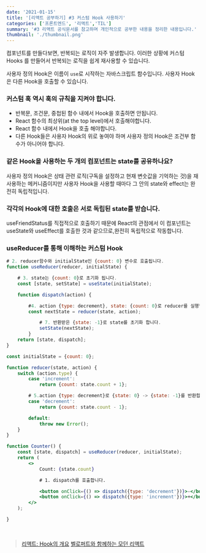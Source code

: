 ```yaml
---
date: '2021-01-15'
title: '[리액트 공부하기] #3 커스텀 Hook 사용하기' 
categories: ['프론트엔드', '리액트','TIL']
summary: '#3 리액트 공식문서를 참고하며 개인적으로 공부한 내용을 정리한 내용입니다.'
thumbnail: './thumbnail.png'
---
```



컴포넌트를 만들다보면, 반복되는 로직이 자주 발생합니다. 이러한 상황에 커스텀 Hooks 를 만들어서 반복되는 로직을 쉽게 재사용할 수 있습니다.

사용자 정의 Hook은 이름이 `use`로 시작하는 자바스크립트 함수입니다. 사용자 Hook은 다른 Hook을 호출할 수 있습니다.

### 커스텀 훅 역시 **훅의 규칙을 지켜야 합니다.**

- 반복문, 조건문, 중첩된 함수 내에서 Hook을 호출하면 안됩니다.
- React 함수의 최상위(at the top level)에서 호출해야합니다.
- React 함수 내에서 Hook을 호출 해야합니다.
- 다른 Hook들은 사용자 Hook의 위로 놓여야 하며 사용자 정의 Hook은 조건부 함수가 아니어야 합니다.

### **같은 Hook을 사용하는 두 개의 컴포넌트는 state를 공유하나요?**

사용자 정의 Hook은 상태 관련 로직(구독을 설정하고 현재 변숫값을 기억하는 것)을 재사용하는 메커니즘이지만 사용자 Hook을 사용할 때마다 그 안의 state와 effect는 완전히 독립적입니다.

### **각각의 Hook에 대한 호출은 서로 독립된 state를 받습니다.**

useFriendStatus를 직접적으로 호출하기 때문에 React의 관점에서 이 컴포넌트는 useState와 useEffect를 호출한 것과 같으므로,완전히 독립적으로 작동합니다.

### **useReducer를 통해 이해하는 커스텀 Hook**

```jsx
# 2. reducer함수와 initialState인 {count: 0} 변수로 호출됩니다.
function useReducer(reducer, initialState) {

	# 3. state는 {count: 0}로 초기화 됩니다.
	const [state, setState] = useState(initialState);

	function dispatch(action) {

		#4. action {type: decrement}, state: {count: 0}로 reducer를 실행합니다.
		const nextState = reducer(state, action);

			# 7. 반환받은 {state: -1}로 state를 초기화 합니다.
			setState(nextState);
		}
	return [state, dispatch];
}

const initialState = {count: 0};

function reducer(state, action) {
	switch (action.type) {
		case 'increment':
			return {count: state.count + 1};

		# 5.action {type: decrement}로 {state: 0} -> {state: -1}를 반환합니다.
		case 'decrement':
			return {count: state.count - 1};

		default:
			throw new Error();
	}
}

function Counter() {
	const [state, dispatch] = useReducer(reducer, initialState);
	return (
		<>
			Count: {state.count}

			# 1. dispatch를 호출합니다.

			<button onClick={() => dispatch({type: 'decrement'})}>-</button>
			<button onClick={() => dispatch({type: 'increment'})}>+</button>
		</>
	);

}
```

<br/>

> [리액트: Hook의 개요](https://ko.reactjs.org/docs/hooks-intro.html)
> [벨로퍼트와 함께하는 모던 리액트](https://react.vlpt.us/basic/21-custom-hook.html)